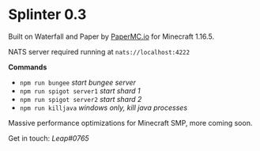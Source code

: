 # Splinter 0.3

Built on Waterfall and Paper by [PaperMC.io](https://papermc.io/) for Minecraft 1.16.5.

NATS server required running at `nats://localhost:4222`

**Commands**

-   `npm run bungee` _start bungee server_
-   `npm run spigot server1` _start shard 1_
-   `npm run spigot server2` _start shard 2_
-   `npm run killjava` _windows only, kill java processes_

Massive performance optimizations for Minecraft SMP, more coming soon.

Get in touch: _Leap#0765_
